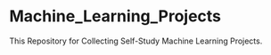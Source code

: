 # Machine_Learning_Projects
 This Repository for Collecting Self-Study Machine Learning Projects.
 
